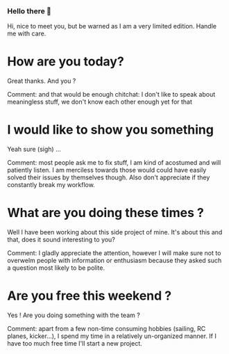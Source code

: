 ### Hello there 👋

Hi, nice to meet you, but be warned  as I am a very limited edition. Handle me with care.

# How are you today?

Great thanks.  And you ?

Comment: and that would be enough chitchat: I don't like to speak about meaningless stuff, we don't know each other enough yet for that

# I would like to show you something
Yeah sure (sigh) ...

Comment: most people ask me to fix stuff, I am kind of acostumed and will patiently listen. I am merciless towards those would could have easily solved their issues by themselves though. Also don't appreciate if they constantly break my workflow.

#  What are you doing these times ?
Well I have been working about this side project of mine. It's about this and that, does it sound interesting to you?

Comment: I gladly appreciate the attention, however I will make sure not to overwelm people with information or enthusiasm because they asked such a question most likely to be polite.


# Are you free this weekend ?
Yes ! Are you doing something with the team ?

Comment: apart from a few non-time consuming hobbies (sailing, RC planes, kicker...), I spend my time in a relatively un-organized manner. If I have too much free time I'll start a new project.


<!--
**michaelb/michaelb** is a ✨ _special_ ✨ repository because its `README.md` (this file) appears on your GitHub profile.



Here are some ideas to get you started:

- 🔭 I’m currently working on ...
- 🌱 I’m currently learning ...
- 👯 I’m looking to collaborate on ...
- 🤔 I’m looking for help with ...
- 💬 Ask me about ...
- 📫 How to reach me: ...
- 😄 Pronouns: ...
- ⚡ Fun fact: ...
-->
